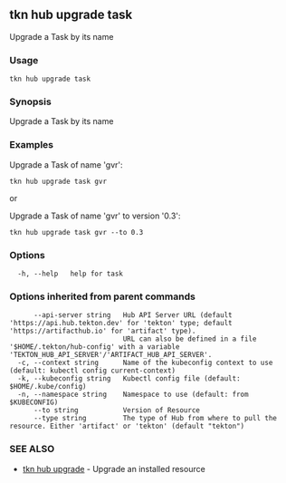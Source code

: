 ## tkn hub upgrade task

Upgrade a Task by its name

### Usage

```
tkn hub upgrade task
```

### Synopsis

Upgrade a Task by its name

### Examples


Upgrade a Task of name 'gvr':

    tkn hub upgrade task gvr

or

Upgrade a Task of name 'gvr' to version '0.3':

    tkn hub upgrade task gvr --to 0.3


### Options

```
  -h, --help   help for task
```

### Options inherited from parent commands

```
      --api-server string   Hub API Server URL (default 'https://api.hub.tekton.dev' for 'tekton' type; default 'https://artifacthub.io' for 'artifact' type).
                            URL can also be defined in a file '$HOME/.tekton/hub-config' with a variable 'TEKTON_HUB_API_SERVER'/'ARTIFACT_HUB_API_SERVER'.
  -c, --context string      Name of the kubeconfig context to use (default: kubectl config current-context)
  -k, --kubeconfig string   Kubectl config file (default: $HOME/.kube/config)
  -n, --namespace string    Namespace to use (default: from $KUBECONFIG)
      --to string           Version of Resource
      --type string         The type of Hub from where to pull the resource. Either 'artifact' or 'tekton' (default "tekton")
```

### SEE ALSO

* [tkn hub upgrade](tkn_hub_upgrade.md)	 - Upgrade an installed resource

